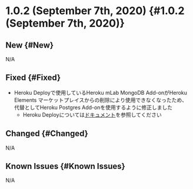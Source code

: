 # 1.0.2 (September 7th, 2020) {#1.0.2 (September 7th, 2020)}

## New {#New}

N/A

## Fixed {#Fixed}

- Heroku Deployで使用しているHeroku mLab MongoDB Add-onがHeroku Elements マーケットプレイスからの削除により使用できなくなったため、代替としてHeroku Postgres Add-onを使用するように修正しました
    - Heroku Deployについては[ドキュメント](https://docs.enebular.com/ja/Deploy/DeployFlow/Heroku/)を参照してください

## Changed {#Changed}

N/A

## Known Issues {#Known Issues}

N/A
